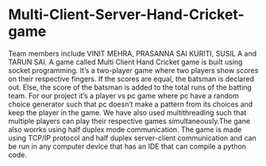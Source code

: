 # Multi-Client-Server-Hand-Cricket-game
Team members include VINIT MEHRA, PRASANNA SAI KURITI, SUSIL A and TARUN SAI.
A game called Multi Client Hand Cricket game is built using socket programming. It’s a two-player game where two players show scores on their respective fingers. If  the scores are equal, the batsman is declared out. Else, the score of the batsman is  added to the total runs of the batting team. For our project it’s a player vs pc game  where pc have a random choice generator such that pc doesn’t make a pattern from  its choices and keep the player in the game. We have also used multithreading such  that multiple players can play their respective games simultaneously.The  gane  also worrks using half duplex mode communication. The game is  made using TCP/IP protocol and half duplex server-client communication and can  be run in any computer device that has an IDE that can compile a python code.
